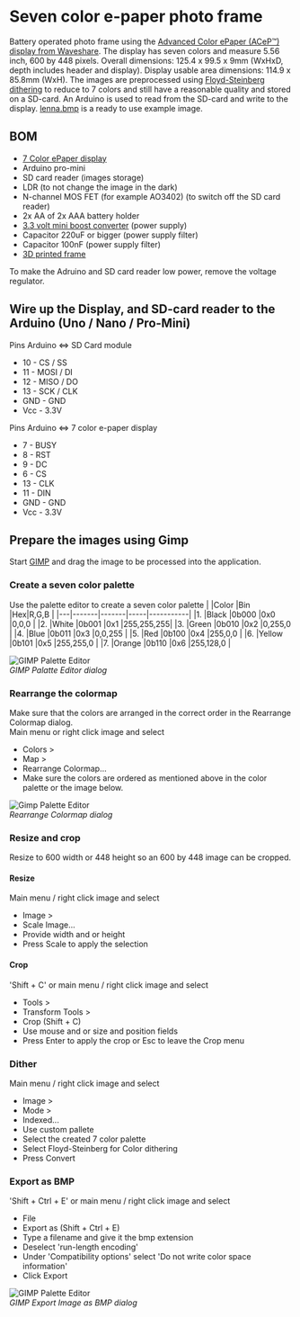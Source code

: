 # Seven color e-paper photo frame
Battery operated photo frame using the [Advanced Color ePaper (ACeP™) display from Waveshare](https://www.waveshare.com/wiki/5.65inch_e-Paper_Module_(F)). The display has seven colors and measure 5.56 inch, 600 by 448 pixels. Overall dimensions: 125.4 x 99.5 x 9mm (WxHxD, depth includes header and display). Display usable area dimensions: 114.9 x 85.8mm (WxH). The images are preprocessed using [Floyd-Steinberg dithering](https://www.waveshare.com/wiki/E-Paper_Floyd-Steinberg) to reduce to 7 colors and still have a reasonable quality and stored on a SD-card. An Arduino is used to read from the SD-card and write to the display. [lenna.bmp](https://github.com/robertmoro/7ColorEPaperPhotoFrame/blob/main/lenna.bmp) is a ready to use example image.

## BOM
- [7 Color ePaper display](https://www.waveshare.com/wiki/5.65inch_e-Paper_Module_(F))
- Arduino pro-mini
- SD card reader (images storage)
- LDR (to not change the image in the dark)
- N-channel MOS FET (for example AO3402) (to switch off the SD card reader)
- 2x AA of 2x AAA battery holder 
- [3.3 volt mini boost converter](https://www.ebay.com/itm/282029936915?hash=item41aa4b5113:g:iCQAAOSwlR9a22vT) (power supply)
- Capacitor 220uF or bigger (power supply filter)
- Capacitor 100nF (power supply filter)
- [3D printed frame](https://www.thingiverse.com/thing:4879693)

To make the Adruino and SD card reader low power, remove the voltage regulator.

## Wire up the Display, and SD-card reader to the Arduino (Uno / Nano / Pro-Mini)
Pins Arduino <=> SD Card module
- 10 - CS / SS
- 11 - MOSI / DI
- 12 - MISO / DO
- 13 - SCK / CLK
- GND - GND
- Vcc - 3.3V

Pins Arduino <=> 7 color e-paper display
- 7 - BUSY
- 8 - RST
- 9 - DC
- 6 - CS
- 13 - CLK
- 11 - DIN
- GND - GND
- Vcc - 3.3V

## Prepare the images using Gimp
Start [GIMP](https://www.gimp.org/) and drag the image to be processed into the application.

### Create a seven color palette
Use the palette editor to create a seven color palette
|  |Color		|Bin		|Hex|R,G,B				|
|---|-------|-------|-----|-----------|
|1. |Black 	|0b000	|0x0	|0,0,0			|
|2. |White	|0b001	|0x1	|255,255,255|
|3. |Green	|0b010	|0x2	|0,255,0		|
|4. |Blue		|0b011	|0x3	|0,0,255		|
|5. |Red		|0b100	|0x4	|255,0,0		|
|6. |Yellow	|0b101	|0x5	|255,255,0	|
|7. |Orange	|0b110	|0x6	|255,128,0	|

![GIMP Palette Editor](https://raw.githubusercontent.com/robertmoro/7ColorEPaperPhotoFrame/main/DocumentationImages/GimpPaletteEditor.png)<br/>
*GIMP Palatte Editor dialog*

### Rearrange the colormap
Make sure that the colors are arranged in the correct order in the Rearrange Colormap dialog.<br/>
Main menu or right click image and select
- Colors >
- Map >
- Rearrange Colormap...
- Make sure the colors are ordered as mentioned above in the color palette or the image below.

![Gimp Palette Editor](https://raw.githubusercontent.com/robertmoro/7ColorEPaperPhotoFrame/main/DocumentationImages/GimpRearrangeColormap.png)<br/>
*Rearrange Colormap dialog*

### Resize and crop
Resize to 600 width or 448 height so an 600 by 448 image can be cropped.

#### Resize
Main menu / right click image and select
- Image >
- Scale Image...
- Provide width and or height
- Press Scale to apply the selection

#### Crop
'Shift + C' or main menu / right click image and select 
- Tools >
- Transform Tools >
- Crop (Shift + C)
- Use mouse and or size and position fields
- Press Enter to apply the crop or Esc to leave the Crop menu

### Dither
Main menu / right click image and select
- Image >
- Mode >
- Indexed...
- Use custom pallete
- Select the created 7 color palette
- Select Floyd-Steinberg for Color dithering
- Press Convert

### Export as BMP
'Shift + Ctrl + E' or main menu / right click image and select
- File
- Export as (Shift + Ctrl + E)
- Type a filename and give it the bmp extension
- Deselect 'run-length encoding'
- Under 'Compatibility options' select 'Do not write color space information'
- Click Export

![GIMP Palette Editor](https://raw.githubusercontent.com/robertmoro/7ColorEPaperPhotoFrame/main/DocumentationImages/GimpExportImage.png)<br/>
*GIMP Export Image as BMP dialog*
